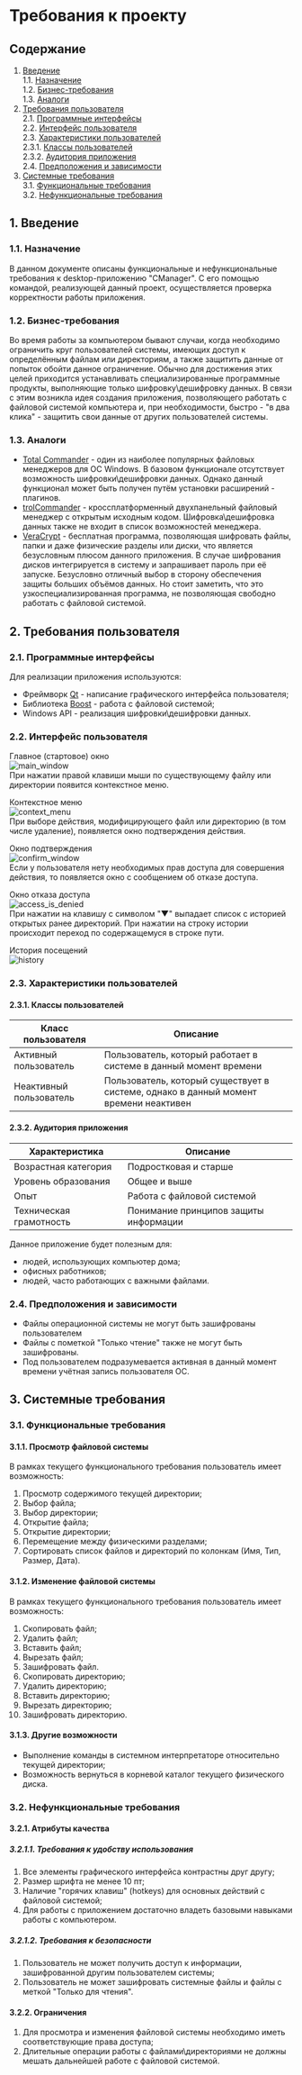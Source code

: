 ﻿# Требования к проекту
## Содержание

 1. [Введение](#introduction)  
	 1.1. [Назначение](#purpose)  
	 1.2. [Бизнес-требования](#business_reqs)  
	 1.3. [Аналоги](#analogs)  
 2. [Требования пользователя](#user_requirements)  
	 2.1. [Программные интерфейсы](#program_interfaces)  
	 2.2. [Интерфейс пользователя](#user_interface)  
	 2.3. [Характеристики пользователей](#user_characteristics)  
		 2.3.1. [Классы пользователей](#user_classes)  
		 2.3.2. [Аудитория приложения](#app_audience)  
	 2.4. [Предположения и зависимости](#assumptions&dependencies)  
 3. [Системные требования](#system_requirements)  
	 3.1. [Функциональные требования](#functional_requirements)  
	 3.2. [Нефункциональные требования](#functional_requirements)  

## 1. <a name="introduction"></a> Введение  
### 1.1. <a name="purpose"></a> Назначение  
В данном документе описаны функциональные и нефункциональные требования к desktop-приложению "CManager". С его помощью командой, реализующей данный проект, осуществляется проверка корректности работы приложения.
### 1.2. <a name="business_reqs"></a> Бизнес-требования  
Во время работы за компьютером бывают случаи, когда необходимо ограничить круг пользователей системы, имеющих доступ к определённым файлам или директориям, а также защитить данные от попыток обойти данное ограничение. Обычно для достижения этих целей приходится устанавливать специализированные программные продукты, выполняющие только шифровку\дешифровку данных. В связи с этим  возникла идея создания приложения, позволяющего работать с файловой системой компьютера и, при необходимости, быстро - "в два клика" - защитить свои данные от других пользователей системы.
### 1.3. <a name="analogs"></a> Аналоги  

 - [Total Commander](https://www.ghisler.com) - один из наиболее популярных файловых менеджеров для ОС Windows. В базовом функционале отсутствует возможность шифровки\дешифровки данных. Однако данный функционал может быть получен путём установки расширений - плагинов.
 - [trolCommander](http://trolsoft.ru/ru/soft/trolcommander) - кроссплатформенный двухпанельный файловый менеджер с открытым исходным кодом. Шифровка\дешифровка данных также не входит в список возможностей менеджера.
 - [VeraCrypt](https://archive.codeplex.com/?p=veracrypt) - бесплатная программа, позволяющая шифровать файлы, папки и даже физические разделы или диски, что является безусловным плюсом данного приложения. В случае шифрования дисков интегрируется в систему и запрашивает пароль при её запуске. Безусловно отличный выбор в сторону обеспечения защиты больших объёмов данных. Но стоит заметить, что это узкоспециализированная программа, не позволяющая свободно работать с файловой системой.

## 2. <a name="user_requirements"></a> Требования пользователя  
### 2.1. <a name="program_interfaces"></a> Программные интерфейсы  
Для реализации приложения используются:

 - Фреймворк [Qt](https://www.qt.io) - написание графического интерфейса пользователя;
 - Библиотека [Boost](https://www.boost.org) - работа с файловой системой;
 - Windows API - реализация шифровки\дешифровки данных.

### 2.2. <a name="user_interface"></a> Интерфейс пользователя  
Главное (стартовое) окно  
![main_window](https://github.com/Egor-Ananko-650503/CManager/blob/master/docs/images/mockups/Main%20Window.png?raw=true)  
При нажатии правой клавиши мыши по существующему файлу или директории появится контекстное меню.

Контекстное меню  
![context_menu](https://github.com/Egor-Ananko-650503/CManager/blob/master/docs/images/mockups/Context%20menu.png?raw=true)  
При выборе действия, модифицирующего файл или директорию (в том числе удаление), появляется окно подтверждения действия.

Окно подтверждения  
![confirm_window](https://github.com/Egor-Ananko-650503/CManager/blob/master/docs/images/mockups/Confirm%20window.png?raw=true)  
Если у пользователя нету необходимых прав доступа для совершения действия, то появляется окно с сообщением об отказе доступа.

Окно отказа доступа  
![access_is_denied](https://github.com/Egor-Ananko-650503/CManager/blob/master/docs/images/mockups/Access%20is%20denied.png?raw=true)  
При нажатии на клавишу с символом "▼" выпадает список с историей открытых ранее директорий. При нажатии на строку истории происходит переход по содержащемуся в строке пути.

История посещений  
![history](https://github.com/Egor-Ananko-650503/CManager/blob/master/docs/images/mockups/History.png?raw=true)  
### 2.3. <a name="user_characteristics"></a> Характеристики пользователей  
#### 2.3.1. <a name="user_classes"></a> Классы пользователей  
| Класс пользователя | Описание |
|--|--|
| Активный пользователь | Пользователь, который работает в системе в данный момент времени |
| Неактивный пользователь | Пользователь, который существует в системе, однако в данный момент времени неактивен |

#### 2.3.2. <a name="app_audience"></a> Аудитория приложения  
| Характеристика | Описание |
|--|--|
| Возрастная категория | Подростковая и старше |
| Уровень образования | Общее и выше |
| Опыт | Работа с файловой системой |
| Техническая грамотность | Понимание принципов защиты информации |  

Данное приложение будет полезным для:
 -  людей, использующих компьютер дома;
 - офисных работников;
 - людей, часто работающих с важными файлами.  
### 2.4. <a name="assumptions&dependencies"></a> Предположения и зависимости  

 - Файлы операционной системы не могут быть зашифрованы пользователем
 - Файлы с пометкой "Только чтение" также не могут быть зашифрованы.
 - Под пользователем подразумевается активная в данный момент времени учётная запись пользователя ОС.

## 3. <a name="system_requirements"></a> Системные требования  

### 3.1. <a name="functional_requirements"></a> Функциональные требования  

 #### 3.1.1. Просмотр файловой системы
 В рамках текущего функционального требования пользователь имеет возможность:
 1. Просмотр содержимого текущей директории;
 2. Выбор файла;
 3. Выбор директории;
 4. Открытие файла;
 5. Открытие директории;
 6. Перемещение между физическими разделами;
 7. Сортировать список файлов и директорий по колонкам (Имя, Тип, Размер, Дата).

#### 3.1.2. Изменение файловой системы
В рамках текущего функционального требования пользователь имеет возможность:

 1. Скопировать файл;
 2. Удалить файл;
 3. Вставить файл;
 4. Вырезать файл;
 5. Зашифровать файл.
 6. Скопировать директорию;
 7. Удалить директорию;
 8. Вставить директорию;
 9. Вырезать директорию;
 10. Зашифровать директорию.

#### 3.1.3. Другие возможности

 - Выполнение команды в системном интерпретаторе относительно текущей директории;
 - Возможность вернуться в корневой каталог текущего физического диска.

### 3.2. <a name="non-functional_requirements"></a> Нефункциональные требования  

#### 3.2.1. Атрибуты качества
##### 3.2.1.1. Требования к удобству использования
1. Все элементы графического интерфейса контрастны друг другу;
2. Размер шрифта не менее 10 пт;
3. Наличие "горячих клавиш" (hotkeys) для основных действий с файловой системой;
4. Для работы с приложением достаточно владеть базовыми навыками работы с компьютером.

##### 3.2.1.2. Требования к безопасности

 1. Пользователь не может получить доступ к информации, зашифрованной другим пользователем системы;
 2. Пользователь не может зашифровать системные файлы и файлы с меткой "Только для чтения".

#### 3.2.2. Ограничения

 1. Для просмотра и изменения файловой системы необходимо иметь соответствующие права доступа;
 2. Длительные операции работы с файлами\директориями не должны мешать дальнейшей работе с файловой системой.


